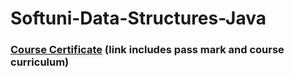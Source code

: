 # Softuni-Data-Structures-Java

### [Course Certificate](https://softuni.bg/certificates/details/78851/c55840ed) (link includes pass mark and course curriculum)
